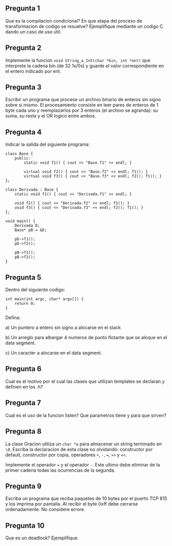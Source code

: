 ## Pregunta 1

Que es la compilacion condicional? En que etapa del proceso de transformacion de codigo se resuelve? Ejemplifique mediante un codigo C dando un caso de uso util.

## Pregunta 2
Implemente la funcion ``void String_a_Int(char *bin, int *ent)`` que interprete la cadena bin (de 32 1s/0s) y guarde el valor correspondiente en el entero indicado por ent.

## Pregunta 3
Escribir un programa que procese un archivo binario de enteros sin signo sobre si mismo. El procesamiento consiste en leer pares de enteros de 1 byte cada uno y reemplazarlos por 3 enteros (el archivo se agranda): su suma, su resta y el OR logico entre ambos.

## Pregunta 4
Indicar la salida del siguiente programa:

```
class Base {
    public:
        static void f1() { cout << "Base.f1" << endl; }

        virtual void f2() { cout << "Base.f2" << endl; f1(); }
        virtual void f3() { cout << "Base.f3" << endl; f2(); f1(); }
};

class Derivada : Base {
    static void f1() { cout << "Derivada.f1" << endl; }

    void f2() { cout << "Derivada.f2" << endl; f1(); }
    void f3() { cout << "Derivada.f3" << endl; f2(); f1(); }
};

void main() {
    Derivada D;
    Base* pB = &D;

    pD->f1();
    pD->f2();

    pB->f1();
    pB->f2();
}
```

## Pregunta 5
Dentro del siguiente codigo:

```
int main(int argc, char* argv[]) {
    return 0;
}
```

Defina:

a) Un puntero a entero sin signo a alocarse en el stack

b) Un arreglo para albergar 4 numeros de punto flotante que se aloque en el data segment.

c) Un caracter a alocarse en el data segment.

## Pregunta 6
Cual es el motivo por el cual las clases que utilizan templates se declaran y definen en los .h?

## Pregunta 7
Cual es el uso de la funcion listen? Que parametros tiene y para que sirven?

## Pregunta 8
La clase Oracion utiliza un ``char *a`` para almacenar un string terminado en ``\0``. Escriba la declaracion de esta clase no olvidando: constructor por default, constructor por copia, operadores ``+``, ``-``, ``=``, ``>>`` y ``<<``.

Implemente el operador ``=`` y el operador ``-``. Este ultimo debe eliminar de la primer cadena todas las ocurrencias de la segunda.

## Pregunta 9
Escriba un programa que reciba paquetes de 10 bytes por el puerto TCP 815 y los imprima por pantalla. Al recibir el byte 0xff debe cerrarse ordenadamente. No considere errore.

## Pregunta 10
Que es un deadlock? Ejemplifique.


